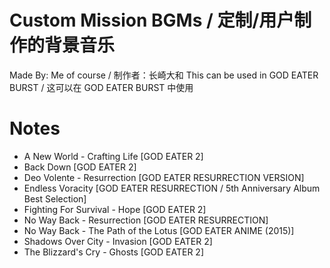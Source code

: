 # Custom Mission BGMs / 定制/用户制作的背景音乐
Made By: Me of course / 制作者：长崎大和
This can be used in GOD EATER BURST / 这可以在 GOD EATER BURST 中使用


# Notes
- A New World - Crafting Life [GOD EATER 2]
- Back Down  [GOD EATER 2]
- Deo Volente - Resurrection [GOD EATER RESURRECTION VERSION]
- Endless Voracity [GOD EATER RESURRECTION / 5th Anniversary Album Best Selection]
- Fighting For Survival - Hope [GOD EATER 2]
- No Way Back - Resurrection [GOD EATER RESURRECTION]
- No Way Back - The Path of the Lotus [GOD EATER ANIME (2015)]
- Shadows Over City - Invasion [GOD EATER 2]
- The Blizzard's Cry - Ghosts [GOD EATER 2]